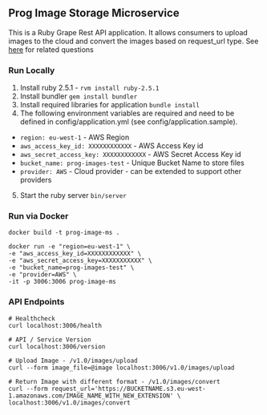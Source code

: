 ## Prog Image Storage Microservice

This is a Ruby Grape Rest API application. It allows consumers to upload images to the cloud and convert the images based on request_url type. See [here](https://github.com/Adam-Randall/prog-image-storage/blob/master/QUESTIONS.md) for related questions

### Run Locally

1. Install ruby 2.5.1 - `rvm install ruby-2.5.1`
2. Install bundler `gem install bundler`
3. Install required libraries for application `bundle install`
4. The following environment variables are required and need to be defined in config/application.yml (see config/application.sample).

* `region: eu-west-1`  - AWS Region
* `aws_access_key_id: XXXXXXXXXXXX` - AWS Access Key id
* `aws_secret_access_key: XXXXXXXXXXXX` - AWS Secret Access Key id
* `bucket_name: prog-images-test` - Unique Bucket Name to store files
* `provider: AWS` - Cloud provider - can be extended to support other providers

5. Start the ruby server `bin/server`

### Run via Docker 

```
docker build -t prog-image-ms .

docker run -e "region=eu-west-1" \
-e "aws_access_key_id=XXXXXXXXXXXX" \
-e "aws_secret_access_key=XXXXXXXXXXX" \
-e "bucket_name=prog-images-test" \
-e "provider=AWS" \
-it -p 3006:3006 prog-image-ms
```


### API Endpoints

```
# Healthcheck
curl localhost:3006/health

# API / Service Version
curl localhost:3006/version

# Upload Image - /v1.0/images/upload
curl --form image_file=@image localhost:3006/v1.0/images/upload

# Return Image with different format - /v1.0/images/convert
curl --form request_url='https://BUCKETNAME.s3.eu-west-1.amazonaws.com/IMAGE_NAME_WITH_NEW_EXTENSION' \
localhost:3006/v1.0/images/convert
```
